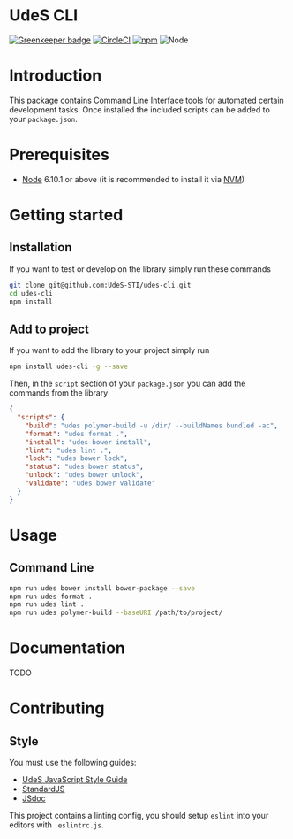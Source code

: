 UdeS CLI
========

[![Greenkeeper badge](https://badges.greenkeeper.io/UdeS-STI/udes-cli.svg)](https://greenkeeper.io/)
[![CircleCI](https://circleci.com/gh/UdeS-STI/udes-cli.svg?style=svg)](https://circleci.com/gh/UdeS-STI/udes-cli)
[![npm](https://img.shields.io/npm/v/udes-cli.svg?style=flat-square)](https://www.npmjs.com/package/udes-cli)
![Node](https://img.shields.io/badge/node-6.10.1-brightgreen.svg)

# Introduction
This package contains Command Line Interface tools for automated certain
development tasks. Once installed the included scripts can be added to your
`package.json`.

# Prerequisites
* [Node](https://nodejs.org) 6.10.1 or above (it is recommended to install it via
[NVM](https://github.com/creationix/nvm))

# Getting started
## Installation
If you want to test or develop on the library simply run these commands
```bash
git clone git@github.com:UdeS-STI/udes-cli.git
cd udes-cli
npm install
```

## Add to project
If you want to add the library to your project simply run
```bash
npm install udes-cli -g --save
```

Then, in the `script` section of your `package.json` you can add the commands
from the library
```json
{
  "scripts": {
    "build": "udes polymer-build -u /dir/ --buildNames bundled -ac",
    "format": "udes format .",
    "install": "udes bower install",
    "lint": "udes lint .",
    "lock": "udes bower lock",
    "status": "udes bower status",
    "unlock": "udes bower unlock",
    "validate": "udes bower validate"
  }
}
```

# Usage
## Command Line
```bash
npm run udes bower install bower-package --save
npm run udes format .
npm run udes lint .
npm run udes polymer-build --baseURI /path/to/project/
``` 

# Documentation
TODO

# Contributing
## Style
You must use the following guides:
* [UdeS JavaScript Style Guide](https://www.npmjs.com/package/eslint-config-udes)
* [StandardJS](https://standardjs.com/)
* [JSdoc](http://usejsdoc.org/)

This project contains a linting config, you should setup `eslint` into your
editors with `.eslintrc.js`.
